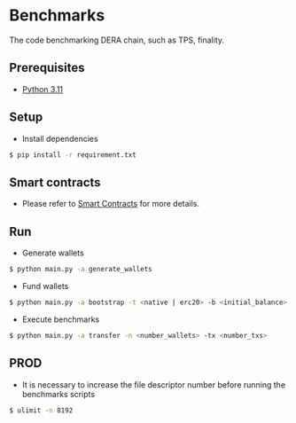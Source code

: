 # Benchmarks
The code benchmarking DERA chain, such as TPS, finality.

## Prerequisites

- [Python 3.11](https://www.python.org/downloads/release/python-3110/)

## Setup

- Install dependencies

```sh
$ pip install -r requirement.txt
```

## Smart contracts

- Please refer to [Smart Contracts](./contracts/README.md) for more details.

## Run

- Generate wallets
```sh
$ python main.py -a generate_wallets
```

- Fund wallets
```sh
$ python main.py -a bootstrap -t <native | erc20> -b <initial_balance>
```

- Execute benchmarks
```sh
$ python main.py -a transfer -n <number_wallets> -tx <number_txs>
```

## PROD
- It is necessary to increase the file descriptor number before running the benchmarks scripts
```sh
$ ulimit -n 8192
```

